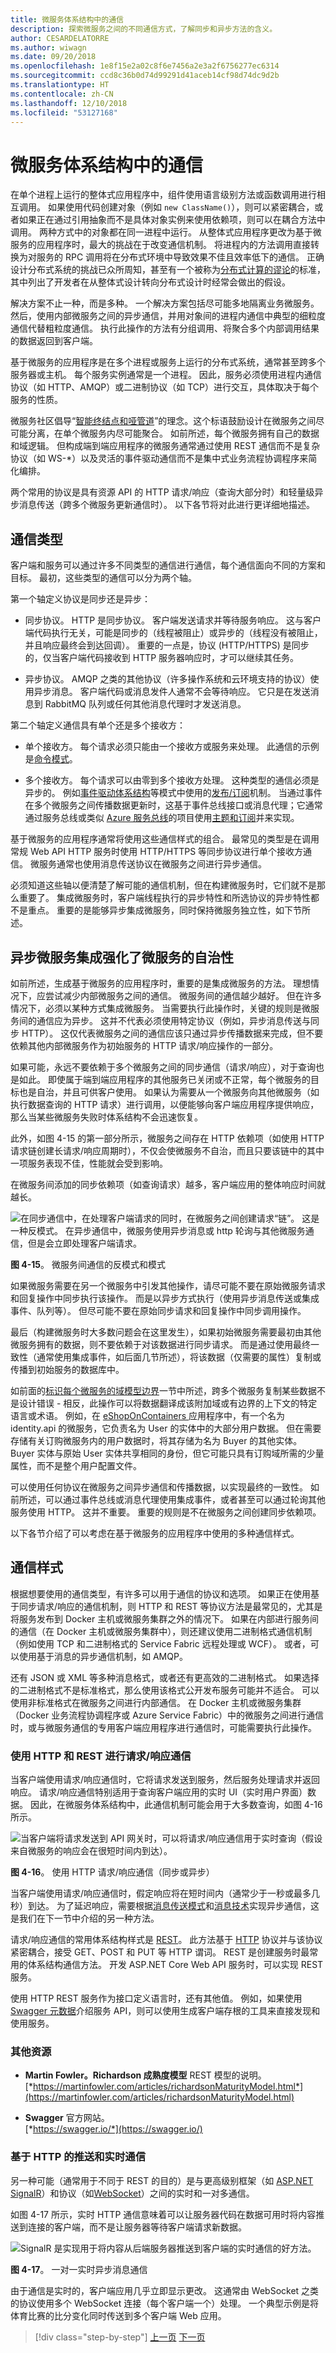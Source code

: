 ```yaml
---
title: 微服务体系结构中的通信
description: 探索微服务之间的不同通信方式，了解同步和异步方法的含义。
author: CESARDELATORRE
ms.author: wiwagn
ms.date: 09/20/2018
ms.openlocfilehash: 1e8f15e2a02c8f6e7456a2e3a2f6756277ec6314
ms.sourcegitcommit: ccd8c36b0d74d99291d41aceb14cf98d74dc9d2b
ms.translationtype: HT
ms.contentlocale: zh-CN
ms.lasthandoff: 12/10/2018
ms.locfileid: "53127168"
---
```

# <a name="communication-in-a-microservice-architecture"></a>微服务体系结构中的通信

在单个进程上运行的整体式应用程序中，组件使用语言级别方法或函数调用进行相互调用。 如果使用代码创建对象（例如 `new ClassName()`），则可以紧密耦合，或者如果正在通过引用抽象而不是具体对象实例来使用依赖项，则可以在耦合方法中调用。 两种方式中的对象都在同一进程中运行。 从整体式应用程序更改为基于微服务的应用程序时，最大的挑战在于改变通信机制。 将进程内的方法调用直接转换为对服务的 RPC 调用将在分布式环境中导致效果不佳且效率低下的通信。 正确设计分布式系统的挑战已众所周知，甚至有一个被称为[分布式计算的谬论](https://en.wikipedia.org/wiki/Fallacies_of_distributed_computing)的标准，其中列出了开发者在从整体式设计转向分布式设计时经常会做出的假设。

解决方案不止一种，而是多种。 一个解决方案包括尽可能多地隔离业务微服务。 然后，使用内部微服务之间的异步通信，并用对象间的进程内通信中典型的细粒度通信代替粗粒度通信。 执行此操作的方法有分组调用、将聚合多个内部调用结果的数据返回到客户端。

基于微服务的应用程序是在多个进程或服务上运行的分布式系统，通常甚至跨多个服务器或主机。 每个服务实例通常是一个进程。 因此，服务必须使用进程内通信协议（如 HTTP、AMQP）或二进制协议（如 TCP）进行交互，具体取决于每个服务的性质。

微服务社区倡导“[智能终结点和哑管道](https://simplicable.com/new/smart-endpoints-and-dumb-pipes)”的理念。这个标语鼓励设计在微服务之间尽可能分离，在单个微服务内尽可能聚合。 如前所述，每个微服务拥有自己的数据和域逻辑。 但构成端到端应用程序的微服务通常通过使用 REST 通信而不是复杂协议（如 WS-\*）以及灵活的事件驱动通信而不是集中式业务流程协调程序来简化编排。

两个常用的协议是具有资源 API 的 HTTP 请求/响应（查询大部分时）和轻量级异步消息传送（跨多个微服务更新通信时）。 以下各节将对此进行更详细地描述。

## <a name="communication-types"></a>通信类型

客户端和服务可以通过许多不同类型的通信进行通信，每个通信面向不同的方案和目标。 最初，这些类型的通信可以分为两个轴。

第一个轴定义协议是同步还是异步：

- 同步协议。 HTTP 是同步协议。 客户端发送请求并等待服务响应。 这与客户端代码执行无关，可能是同步的（线程被阻止）或异步的（线程没有被阻止，并且响应最终会到达回调）。 重要的一点是，协议 (HTTP/HTTPS) 是同步的，仅当客户端代码接收到 HTTP 服务器响应时，才可以继续其任务。

- 异步协议。 AMQP 之类的其他协议（许多操作系统和云环境支持的协议）使用异步消息。 客户端代码或消息发件人通常不会等待响应。 它只是在发送消息到 RabbitMQ 队列或任何其他消息代理时才发送消息。

第二个轴定义通信具有单个还是多个接收方：

- 单个接收方。 每个请求必须只能由一个接收方或服务来处理。 此通信的示例是[命令模式](https://en.wikipedia.org/wiki/Command_pattern)。

- 多个接收方。 每个请求可以由零到多个接收方处理。 这种类型的通信必须是异步的。 例如[事件驱动体系结构](https://microservices.io/patterns/data/event-driven-architecture.html)等模式中使用的[发布/订阅](https://en.wikipedia.org/wiki/Publish%E2%80%93subscribe_pattern)机制。 当通过事件在多个微服务之间传播数据更新时，这基于事件总线接口或消息代理；它通常通过服务总线或类似 [Azure 服务总线](https://azure.microsoft.com/services/service-bus/)的项目使用[主题和订阅](https://docs.microsoft.com/azure/service-bus-messaging/service-bus-dotnet-how-to-use-topics-subscriptions)并来实现。

基于微服务的应用程序通常将使用这些通信样式的组合。 最常见的类型是在调用常规 Web API HTTP 服务时使用 HTTP/HTTPS 等同步协议进行单个接收方通信。 微服务通常也使用消息传送协议在微服务之间进行异步通信。

必须知道这些轴以便清楚了解可能的通信机制，但在构建微服务时，它们就不是那么重要了。 集成微服务时，客户端线程执行的异步特性和所选协议的异步特性都不是重点。 重要的是能够异步集成微服务，同时保持微服务独立性，如下节所述。

## <a name="asynchronous-microservice-integration-enforces-microservices-autonomy"></a>异步微服务集成强化了微服务的自治性

如前所述，生成基于微服务的应用程序时，重要的是集成微服务的方法。 理想情况下，应尝试减少内部微服务之间的通信。 微服务间的通信越少越好。 但在许多情况下，必须以某种方式集成微服务。 当需要执行此操作时，关键的规则是微服务间的通信应为异步。 这并不代表必须使用特定协议（例如，异步消息传送与同步 HTTP）。 这仅代表微服务之间的通信应该只通过异步传播数据来完成，但不要依赖其他内部微服务作为初始服务的 HTTP 请求/响应操作的一部分。

如果可能，永远不要依赖于多个微服务之间的同步通信（请求/响应），对于查询也是如此。 即使属于端到端应用程序的其他服务已关闭或不正常，每个微服务的目标也是自治，并且可供客户使用。 如果认为需要从一个微服务向其他微服务（如执行数据查询的 HTTP 请求）进行调用，以便能够向客户端应用程序提供响应，那么当某些微服务失败时体系结构不会迅速恢复。

此外，如图 4-15 的第一部分所示，微服务之间存在 HTTP 依赖项（如使用 HTTP 请求链创建长请求/响应周期时），不仅会使微服务不自治，而且只要该链中的其中一项服务表现不佳，性能就会受到影响。

在微服务间添加的同步依赖项（如查询请求）越多，客户端应用的整体响应时间就越长。

![在同步通信中，在处理客户端请求的同时，在微服务之间创建请求“链”。 这是一种反模式。 在异步通信中，微服务使用异步消息或 http 轮询与其他微服务通信，但是会立即处理客户端请求。](./media/image15.png)

**图 4-15**。 微服务间通信的反模式和模式

如果微服务需要在另一个微服务中引发其他操作，请尽可能不要在原始微服务请求和回复操作中同步执行该操作。 而是以异步方式执行（使用异步消息传送或集成事件、队列等）。 但尽可能不要在原始同步请求和回复操作中同步调用操作。

最后（构建微服务时大多数问题会在这里发生），如果初始微服务需要最初由其他微服务拥有的数据，则不要依赖于对该数据进行同步请求。 而是通过使用最终一致性（通常使用集成事件，如后面几节所述），将该数据（仅需要的属性）复制或传播到初始服务的数据库中。

如前面的[标识每个微服务的域模型边界](identify-microservice-domain-model-boundaries.md)一节中所述，跨多个微服务复制某些数据不是设计错误 - 相反，此操作可以将数据翻译成该附加域或有边界的上下文的特定语言或术语。 例如，在 [eShopOnContainers ](https://github.com/dotnet-architecture/eShopOnContainers) 应用程序中，有一个名为 identity.api 的微服务，它负责名为 User 的实体中的大部分用户数据。 但在需要存储有关订购微服务内的用户数据时，将其存储为名为 Buyer 的其他实体。 Buyer 实体与原始 User 实体共享相同的身份，但它可能只具有订购域所需的少量属性，而不是整个用户配置文件。

可以使用任何协议在微服务之间异步通信和传播数据，以实现最终的一致性。 如前所述，可以通过事件总线或消息代理使用集成事件，或者甚至可以通过轮询其他服务使用 HTTP。 这并不重要。 重要的规则是不在微服务之间创建同步依赖项。

以下各节介绍了可以考虑在基于微服务的应用程序中使用的多种通信样式。

## <a name="communication-styles"></a>通信样式

根据想要使用的通信类型，有许多可以用于通信的协议和选项。 如果正在使用基于同步请求/响应的通信机制，则 HTTP 和 REST 等协议方法是最常见的，尤其是将服务发布到 Docker 主机或微服务集群之外的情况下。 如果在内部进行服务间的通信（在 Docker 主机或微服务集群中），则还建议使用二进制格式通信机制（例如使用 TCP 和二进制格式的 Service Fabric 远程处理或 WCF）。 或者，可以使用基于消息的异步通信机制，如 AMQP。

还有 JSON 或 XML 等多种消息格式，或者还有更高效的二进制格式。 如果选择的二进制格式不是标准格式，那么使用该格式公开发布服务可能并不适合。 可以使用非标准格式在微服务之间进行内部通信。 在 Docker 主机或微服务集群（Docker 业务流程协调程序或 Azure Service Fabric）中的微服务之间进行通信时，或与微服务通信的专用客户端应用程序进行通信时，可能需要执行此操作。

### <a name="requestresponse-communication-with-http-and-rest"></a>使用 HTTP 和 REST 进行请求/响应通信

当客户端使用请求/响应通信时，它将请求发送到服务，然后服务处理请求并返回响应。 请求/响应通信特别适用于查询客户端应用的实时 UI（实时用户界面）数据。 因此，在微服务体系结构中，此通信机制可能会用于大多数查询，如图 4-16 所示。

![当客户端将请求发送到 API 网关时，可以将请求/响应通信用于实时查询（假设来自微服务的响应会在很短时间内到达）。](./media/image16.png)

**图 4-16**。 使用 HTTP 请求/响应通信（同步或异步）

当客户端使用请求/响应通信时，假定响应将在短时间内（通常少于一秒或最多几秒）到达。 为了延迟响应，需要根据[消息传送模式](https://docs.microsoft.com/azure/architecture/patterns/category/messaging)和[消息技术](https://en.wikipedia.org/wiki/Message-oriented_middleware)实现异步通信，这是我们在下一节中介绍的另一种方法。

请求/响应通信的常用体系结构样式是 [REST](https://en.wikipedia.org/wiki/Representational_state_transfer)。 此方法基于 [HTTP](https://en.wikipedia.org/wiki/Hypertext_Transfer_Protocol) 协议并与该协议紧密耦合，接受 GET、POST 和 PUT 等 HTTP 谓词。 REST 是创建服务时最常用的体系结构通信方法。 开发 ASP.NET Core Web API 服务时，可以实现 REST 服务。

使用 HTTP REST 服务作为接口定义语言时，还有其他值。 例如，如果使用 [Swagger 元数据](https://swagger.io/)介绍服务 API，则可以使用生成客户端存根的工具来直接发现和使用服务。

### <a name="additional-resources"></a>其他资源

- **Martin Fowler。Richardson 成熟度模型** REST 模型的说明。 \
  [*https://martinfowler.com/articles/richardsonMaturityModel.html*](https://martinfowler.com/articles/richardsonMaturityModel.html)

- **Swagger** 官方网站。 \
  [*https://swagger.io/*](https://swagger.io/)

### <a name="push-and-real-time-communication-based-on-http"></a>基于 HTTP 的推送和实时通信

另一种可能（通常用于不同于 REST 的目的）是与更高级别框架（如 [ASP.NET SignalR](https://www.asp.net/signalr)）和协议（如[WebSocket](https://en.wikipedia.org/wiki/WebSocket)）之间的实时和一对多通信。

如图 4-17 所示，实时 HTTP 通信意味着可以让服务器代码在数据可用时将内容推送到连接的客户端，而不是让服务器等待客户端请求新数据。

![SignalR 是实现用于将内容从后端服务器推送到客户端的实时通信的好方法。](./media/image17.png)

**图 4-17**。 一对一实时异步消息通信

由于通信是实时的，客户端应用几乎立即显示更改。 这通常由 WebSocket 之类的协议使用多个 WebSocket 连接（每个客户端一个）处理。 一个典型示例是将体育比赛的比分变化同时传送到多个客户端 Web 应用。

>[!div class="step-by-step"]
>[上一页](direct-client-to-microservice-communication-versus-the-api-gateway-pattern.md)
>[下一页](asynchronous-message-based-communication.md)